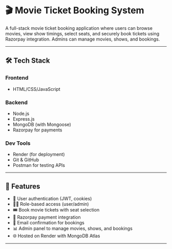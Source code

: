 # 🎬 Movie Ticket Booking System

A full-stack movie ticket booking application where users can browse movies, view show timings, select seats, and securely book tickets using Razorpay integration. Admins can manage movies, shows, and bookings.

---

## 🛠️ Tech Stack

### Frontend
- HTML/CSS/JavaScript

### Backend
- Node.js
- Express.js
- MongoDB (with Mongoose)
- Razorpay for payments

### Dev Tools
- Render (for deployment)
- Git & GitHub
- Postman for testing APIs

---

## 🚀 Features

- 🔐 User authentication (JWT, cookies)
- 🧑‍💼 Role-based access (user/admin)
- 🎟️ Book movie tickets with seat selection
- 🏦 Razorpay payment integration
- 📧 Email confirmation for bookings
- 📊 Admin panel to manage movies, shows, and bookings
- 🌐 Hosted on Render with MongoDB Atlas

---
